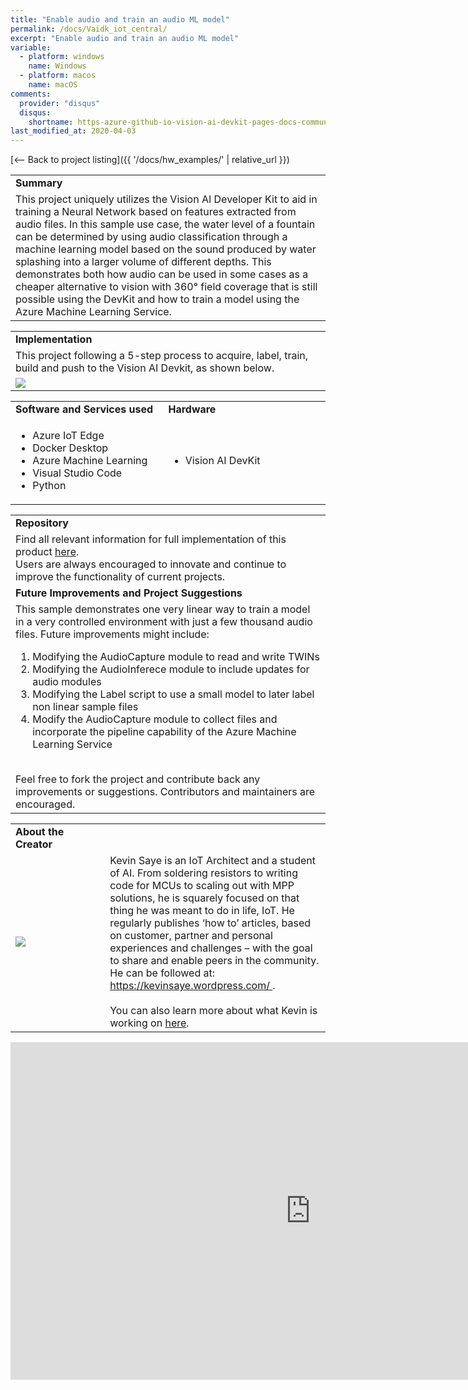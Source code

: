 ```yaml
---
title: "Enable audio and train an audio ML model"
permalink: /docs/Vaidk_iot_central/
excerpt: "Enable audio and train an audio ML model"
variable:
  - platform: windows
    name: Windows
  - platform: macos
    name: macOS
comments: 
  provider: "disqus"
  disqus: 
    shortname: https-azure-github-io-vision-ai-devkit-pages-docs-community-pr.disqus.com
last_modified_at: 2020-04-03
---
```

[<-- Back to project listing]({{ '/docs/hw_examples/' | relative_url }})
<html>
<table><tr><td><b>Summary</b></td></tr>
<tr><td>
This project uniquely utilizes the Vision AI Developer Kit to aid in training a Neural Network based on features extracted from audio files. In this sample use case, the water level of a fountain can be determined by using audio classification through a machine learning model based on the sound produced by water splashing into a larger volume of different depths. This demonstrates both how audio can be used in some cases as a cheaper alternative to vision with 360° field coverage that is still possible using the DevKit and how to train a model using the Azure Machine Learning Service.  <br> </td></tr>
</table></html>
<html><table>
<tr><td>
<b> Implementation </b> </td></tr>
<tr><td>
This project following a 5-step process to acquire, label, train, build and push to the Vision AI Devkit, as shown below.
</td></tr>
<tr>
<td><img src="{{'assets/images/audiosteps.png' | relative_url}}"></td>
</tr>
</table></html>


<html><table>
<tr>
    <td width = "50%"> <b> Software and Services used</b> </td>
    <td width = "50%"> <b> Hardware </b> </td> 
    <td rowspan="24"></td> </tr>
 <tr>
    <td> <ul type="disc" >
            <li>Azure IoT Edge</li>
            <li>Docker Desktop</li>
            <li>Azure Machine Learning</li>
            <li>Visual Studio Code</li>
            <li>Python</li>
         </ul> 
   </td> 
    <td> <ul type="disc">
            <li>Vision AI DevKit</li>
         </ul>
   </td>
</tr> 
</table></html>  

<html><table>
<tr><td><b> Repository </b></td></tr>
<tr><td>
Find all relevant information for full implementation of this product <a href="https://aka.ms/waterlevel-saye/" target="_blank">here</a>. <br>
Users are always encouraged to innovate and continue to improve the functionality of current projects. 
</td></tr>
<tr><td>
<b> Future Improvements and Project Suggestions </b> </td></tr>
<tr><td>
This sample demonstrates one very linear way to train a model in a very controlled environment with just a few thousand audio files.  Future improvements might include: <ol>
<li>Modifying the AudioCapture module to read and write TWINs</li>
<li>Modifying the AudioInferece module to include updates for audio modules</li>
<li>Modifying the Label script to use a small model to later label non linear sample files</li>
<li>Modify the AudioCapture module to collect files and incorporate the pipeline capability of the Azure Machine Learning Service</li>
</ol>

 <br>
  Feel free to fork the project and contribute back any improvements or suggestions. Contributors and maintainers are encouraged.
</td></tr>
</table></html>

<html><table>
<tr><td width="30%"><b> About the Creator </b> </td></tr>
<tr><td rowspan="2" width="30%"> <img src="{{'assets/images/saye.png' | relative_url}}"> </td></tr>
<td width = "70%">
Kevin Saye is an IoT Architect and a student of AI.  From soldering resistors to writing code for MCUs to scaling out with MPP solutions, he is squarely focused on that thing he was meant to do in life, IoT.  He regularly publishes ‘how to’ articles, based on customer, partner and personal experiences and challenges – with the goal to share and enable peers in the community. <br>
He can be followed at: <a href="https://kevinsaye.wordpress.com/" target="_blank"> https://kevinsaye.wordpress.com/ </a>. <br>
<br>
You can also learn more about what Kevin is working on <a href="https://github.com/ksaye/" target="_blank">here</a>.
</td>
</table></html>
<iframe src="https://channel9.msdn.com/Shows/Internet-of-Things-Show/Use-Audio-on-the-Vision-AI-DevKit/player" width="960" height="540" allowFullScreen frameBorder="0" title="Use Audio on the Vision AI DevKit - Microsoft Channel 9 Video"></iframe>


